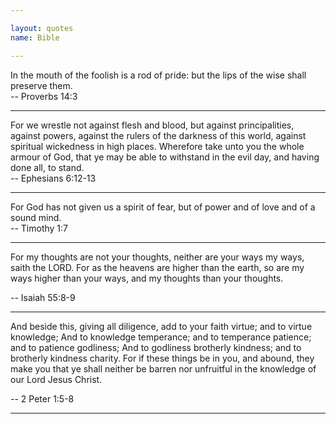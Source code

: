 ```yaml
---

layout: quotes 
name: Bible 

---
```


In the mouth of the foolish is a rod of pride: but the lips of the wise shall preserve them. <br>
-- Proverbs 14:3

---

For we wrestle not against flesh and blood, but against principalities, against powers, against the rulers of the darkness of this world, against spiritual wickedness in high places. Wherefore take unto you the whole armour of God, that ye may be able to withstand in the evil day, and having done all, to stand.<br>
-- Ephesians 6:12-13

---

For God has not given us a spirit of fear, but of power and of love and of a sound mind.<br>
-- Timothy 1:7 

---

For my thoughts are not your thoughts, neither are your ways my ways, saith the LORD. For as the heavens are higher than the earth, so are my ways higher than your ways, and my thoughts than your thoughts.

-- Isaiah 55:8-9

---

And beside this, giving all diligence, add to your faith virtue; and to virtue knowledge; And to knowledge temperance; and to temperance patience; and to patience godliness; And to godliness brotherly kindness; and to brotherly kindness charity. For if these things be in you, and abound, they make you that ye shall neither be barren nor unfruitful in the knowledge of our Lord Jesus Christ.

-- 2 Peter 1:5-8

---
